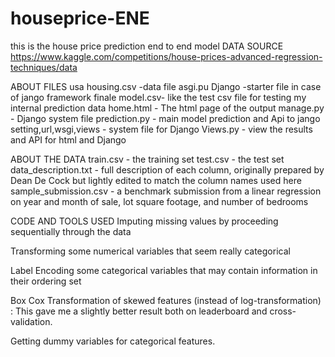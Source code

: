 # houseprice-ENE
this is the house price prediction end to end model DATA SOURCE https://www.kaggle.com/competitions/house-prices-advanced-regression-techniques/data

ABOUT FILES
usa housing.csv -data file
asgi.pu Django -starter file in case of jango framework 
finale model.csv- like the test csv file for testing my internal prediction data 
home.html - The html page of the output
manage.py - Django system file
prediction.py - main model prediction and Api to jango 
setting,url,wsgi,views - system file for Django
Views.py - view the results and API for html and Django

ABOUT THE DATA
train.csv - the training set
test.csv - the test set
data_description.txt - full description of each column, originally prepared by Dean De Cock but lightly edited to match the column names used here
sample_submission.csv - a benchmark submission from a linear regression on year and month of sale, lot square footage, and number of bedrooms

CODE AND TOOLS USED
Imputing missing values by proceeding sequentially through the data

Transforming some numerical variables that seem really categorical

Label Encoding some categorical variables that may contain information in their ordering set

Box Cox Transformation of skewed features (instead of log-transformation) : This gave me a slightly better result both on leaderboard and cross-validation.

Getting dummy variables for categorical features.

